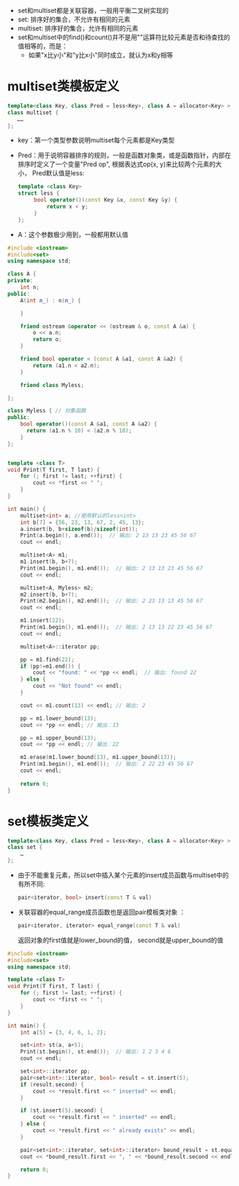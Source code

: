 - set和multiset都是关联容器，一般用平衡二叉树实现的
- set: 排序好的集合，不允许有相同的元素
- multiset: 排序好的集合，允许有相同的元素
- set和multiset中的find()和count()并不是用""运算符比较元素是否和待查找的值相等的，而是：
  - 如果"x比y小"和"y比x小"同时成立，就认为x和y相等



# multiset类模板定义

```c++
template<class Key, class Pred = less<Key>, class A = allocator<Key> >
class multiset {
   …… 
};
```

- key：第一个类型参数说明multiset每个元素都是Key类型

- Pred：用于说明容器排序的规则，一般是函数对象类，或是函数指针，内部在排序时定义了一个变量"Pred op", 根据表达式op(x, y)来比较两个元素的大小， Pred默认值是less<Key>:

  ```c++
  template <class Key>
  struct less {
       bool operator()(const Key &x, const Key &y) {
           return x < y;
       }
  };
  ```

- A：这个参数极少用到，一般都用默认值

```c++
#include <iostream>
#include<set>
using namespace std;

class A {
private:
    int n;
public:
    A(int n_) : n(n_) {

    }

    friend ostream &operator << (ostream & o, const A &a) {
        o << a.n;
        return o;
    }

    friend bool operator < (const A &a1, const A &a2) {
        return (a1.n < a2.n);
    }

    friend class Myless;

};

class Myless { // 对象函数
public:
    bool operator()(const A &a1, const A &a2) {
      return (a1.n % 10) < (a2.n % 10);
    }
};


template <class T>
void Print(T first, T last) {
    for (; first != last; ++first) {
        cout << *first << " ";
    }
}

int main() {
    multiset<int> a; //使用默认的less<int>
    int b[7] = {56, 23, 13, 67, 2, 45, 13};
    a.insert(b, b+sizeof(b)/sizeof(int));
    Print(a.begin(), a.end());  // 输出: 2 13 13 23 45 56 67
    cout << endl;

    multiset<A> m1;
    m1.insert(b, b+7);
    Print(m1.begin(), m1.end());  // 输出: 2 13 13 23 45 56 67
    cout << endl;

    multiset<A, Myless> m2;
    m2.insert(b, b+7);
    Print(m2.begin(), m2.end());  // 输出: 2 23 13 13 45 56 67
    cout << endl;

    m1.insert(22);
    Print(m1.begin(), m1.end());  // 输出: 2 13 13 22 23 45 56 67
    cout << endl;

    multiset<A>::iterator pp;

    pp = m1.find(22);
    if (pp!=m1.end()) {
        cout << "found: " << *pp << endl;  // 输出: found 22
    } else {
        cout << "Not found" << endl;
    }

    cout << m1.count(13) << endl; // 输出: 2

    pp = m1.lower_bound(13);
    cout << *pp << endl; // 输出：13

    pp = m1.upper_bound(13);
    cout << *pp << endl; // 输出：22

    m1.erase(m1.lower_bound(13), m1.upper_bound(13));
    Print(m1.begin(), m1.end());  // 输出: 2 22 23 45 56 67
    cout << endl;
    
    return 0;
}
```



# set模板类定义

```c++
template<class Key, class Pred = less<Key>, class A = allocator<Key> > 
class set { 
	… 
};
```

- 由于不能重复元素，所以set中插入某个元素的insert成员函数与multiset中的有所不同:

  ```c++
  pair<iterator, bool> insert(const T & val)	
  ```

* 关联容器的equal_range成员函数也是返回pair模板类对象 ：

  ```c++
  pair<iterator, iterator> equal_range(const T & val)	
  ```

  返回对象的first值就是lower_bound的值， second就是upper_bound的值

```c++
#include <iostream>
#include<set>
using namespace std;

template <class T>
void Print(T first, T last) {
    for (; first != last; ++first) {
        cout << *first << " ";
    }
}

int main() {
    int a[5] = {3, 4, 6, 1, 2};

    set<int> st(a, a+5);
    Print(st.begin(), st.end());  // 输出: 1 2 3 4 6
    cout << endl;

    set<int>::iterator pp;
    pair<set<int>::iterator, bool> result = st.insert(5);
    if (result.second) {
        cout << *result.first << " inserted" << endl;
    }

    if (st.insert(5).second) {
        cout << *result.first << " inserted" << endl;
    } else {
        cout << *result.first << " already exists" << endl;
    }

    pair<set<int>::iterator, set<int>::iterator> bound_result = st.equal_range(4);
    cout << *bound_result.first << ", " << *bound_result.second << endl;

    return 0;
}
```

